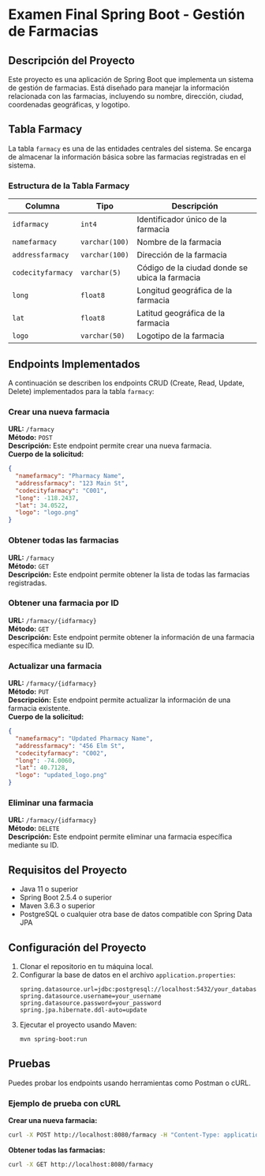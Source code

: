# Examen Final Spring Boot - Gestión de Farmacias

## Descripción del Proyecto

Este proyecto es una aplicación de Spring Boot que implementa un sistema de gestión de farmacias. Está diseñado para manejar la información relacionada con las farmacias, incluyendo su nombre, dirección, ciudad, coordenadas geográficas, y logotipo.

## Tabla Farmacy

La tabla `farmacy` es una de las entidades centrales del sistema. Se encarga de almacenar la información básica sobre las farmacias registradas en el sistema.

### Estructura de la Tabla Farmacy

| Columna         | Tipo     | Descripción                                      |
| --------------- | -------- | ------------------------------------------------ |
| `idfarmacy`     | `int4`   | Identificador único de la farmacia               |
| `namefarmacy`   | `varchar(100)` | Nombre de la farmacia                          |
| `addressfarmacy`| `varchar(100)` | Dirección de la farmacia                       |
| `codecityfarmacy`| `varchar(5)`  | Código de la ciudad donde se ubica la farmacia  |
| `long`          | `float8` | Longitud geográfica de la farmacia               |
| `lat`           | `float8` | Latitud geográfica de la farmacia                |
| `logo`          | `varchar(50)` | Logotipo de la farmacia                         |

## Endpoints Implementados

A continuación se describen los endpoints CRUD (Create, Read, Update, Delete) implementados para la tabla `farmacy`:

### Crear una nueva farmacia

**URL:** `/farmacy`  
**Método:** `POST`  
**Descripción:** Este endpoint permite crear una nueva farmacia.  
**Cuerpo de la solicitud:**
```json
{
  "namefarmacy": "Pharmacy Name",
  "addressfarmacy": "123 Main St",
  "codecityfarmacy": "C001",
  "long": -118.2437,
  "lat": 34.0522,
  "logo": "logo.png"
}
```

### Obtener todas las farmacias

**URL:** `/farmacy`  
**Método:** `GET`  
**Descripción:** Este endpoint permite obtener la lista de todas las farmacias registradas.

### Obtener una farmacia por ID

**URL:** `/farmacy/{idfarmacy}`  
**Método:** `GET`  
**Descripción:** Este endpoint permite obtener la información de una farmacia específica mediante su ID.

### Actualizar una farmacia

**URL:** `/farmacy/{idfarmacy}`  
**Método:** `PUT`  
**Descripción:** Este endpoint permite actualizar la información de una farmacia existente.  
**Cuerpo de la solicitud:**
```json
{
  "namefarmacy": "Updated Pharmacy Name",
  "addressfarmacy": "456 Elm St",
  "codecityfarmacy": "C002",
  "long": -74.0060,
  "lat": 40.7128,
  "logo": "updated_logo.png"
}
```

### Eliminar una farmacia

**URL:** `/farmacy/{idfarmacy}`  
**Método:** `DELETE`  
**Descripción:** Este endpoint permite eliminar una farmacia específica mediante su ID.

## Requisitos del Proyecto

- Java 11 o superior
- Spring Boot 2.5.4 o superior
- Maven 3.6.3 o superior
- PostgreSQL o cualquier otra base de datos compatible con Spring Data JPA

## Configuración del Proyecto

1. Clonar el repositorio en tu máquina local.
2. Configurar la base de datos en el archivo `application.properties`:
   ```properties
   spring.datasource.url=jdbc:postgresql://localhost:5432/your_database_name
   spring.datasource.username=your_username
   spring.datasource.password=your_password
   spring.jpa.hibernate.ddl-auto=update
   ```
3. Ejecutar el proyecto usando Maven:
   ```bash
   mvn spring-boot:run
   ```

## Pruebas

Puedes probar los endpoints usando herramientas como Postman o cURL.

### Ejemplo de prueba con cURL

**Crear una nueva farmacia:**
```bash
curl -X POST http://localhost:8080/farmacy -H "Content-Type: application/json" -d '{"namefarmacy":"Pharmacy Name","addressfarmacy":"123 Main St","codecityfarmacy":"C001","long":-118.2437,"lat":34.0522,"logo":"logo.png"}'
```

**Obtener todas las farmacias:**
```bash
curl -X GET http://localhost:8080/farmacy
```
